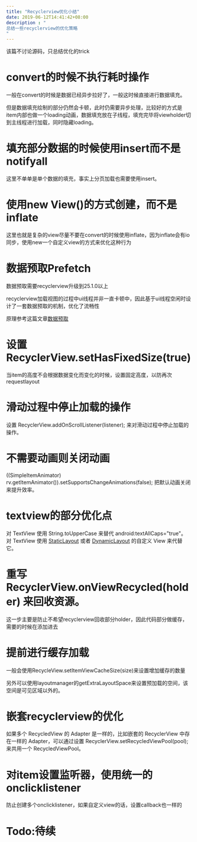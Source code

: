 ```yaml
---
title: "Recyclerview优化小结"
date: 2019-06-12T14:41:42+08:00
description : "
总结一些recyclerview的优化策略
"
---
```


该篇不讨论源码，只总结优化的trick

# convert的时候不执行耗时操作

一般在convert的时候是数据已经异步拉好了，一般这时候直接进行数据填充。

但是数据填充绘制的部分仍然会卡顿，此时仍需要异步处理，比较好的方式是item内部也做一个loading动画，数据填充放在子线程，填充完毕将viewholder切到主线程进行加载，同时隐藏loading。

# 填充部分数据的时候使用insert而不是notifyall

这里不单单是单个数据的填充，事实上分页加载也需要使用insert。

# 使用new View()的方式创建，而不是inflate

这里也就是复杂的view尽量不要在convert的时候使用inflate，因为inflate会有io同步，使用new一个自定义view的方式来优化这种行为

# 数据预取Prefetch

数据预取需要recyclerview升级到25.1.0以上

recyclerview加载视图的过程中ui线程并非一直卡顿中，因此基于ui线程空闲时设计了一套数据预取的机制，优化了流畅性

原理参考这篇文章[数据预取](https://juejin.im/entry/58a3f4f62f301e0069908d8f)

# 设置RecyclerView.setHasFixedSize(true)

当item的高度不会根据数据变化而变化的时候，设置固定高度，以防再次requestlayout

# 滑动过程中停止加载的操作

设置 RecyclerView.addOnScrollListener(listener); 来对滑动过程中停止加载的操作。

# 不需要动画则关闭动画

((SimpleItemAnimator) rv.getItemAnimator()).setSupportsChangeAnimations(false); 把默认动画关闭来提升效率。

# textview的部分优化点

对 TextView 使用 String.toUpperCase 来替代 android:textAllCaps="true"。
对 TextView 使用 [StaticLayout](http://www.jcodecraeer.com/a/anzhuokaifa/androidkaifa/2014/0915/1682.html) 或者 [DynamicLayout](https://blog.csdn.net/bigjeffwind/article/details/8608595) 的自定义 View 来代替它。

# 重写 RecyclerView.onViewRecycled(holder) 来回收资源。

这一步主要是防止不希望recyclerview回收部分holder，因此代码部分做缓存，需要的时候在添加进去

# 提前进行缓存加载

一般会使用RecycleView.setItemViewCacheSize(size)来设置增加缓存的数量

另外可以使用layoutmanager的getExtraLayoutSpace来设置预加载的空间，该空间是可见区域以外的。

# 嵌套recyclerview的优化

如果多个 RecycledView 的 Adapter 是一样的，比如嵌套的 RecyclerView 中存在一样的 Adapter，可以通过设置 RecyclerView.setRecycledViewPool(pool); 来共用一个 RecycledViewPool。

# 对item设置监听器，使用统一的onclicklistener

防止创建多个onclicklistener，如果自定义view的话，设置callback也一样的

# Todo:待续